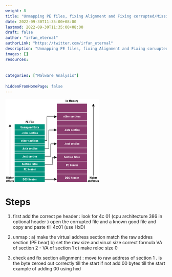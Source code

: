 ```yaml
---
weight: 8
title: "Unmapping PE files, fixing Alignment and Fixing corrupted/Missing PE Header"
date: 2022-09-30T11:35:00+08:00
lastmod: 2022-09-30T11:35:00+08:00
draft: false
author: "irfan_eternal"
authorLink: "https://twitter.com/irfan_eternal"
description: "Unmapping PE files, fixing Alignment and Fixing coruupted/Missing PE Header"
images: []
resources:


categories: ["Malware Analysis"]

hiddenFromHomePage: false
---
```

![image pe](pe.png)
# Steps

1) first add the correct pe header : look for 4c 01 (cpu architecture 386 in optional header ) open the corrupted file and a known good file and copy and paste till 4c01 (use HxD)
2) unmap :  a) make the virtual address section match the raw addres section (PE bear)
            b) set the raw size and virual size correct formula VA of section 2 - VA of section 1
            c) make reloc size 0

3) check and fix section allignment : move to raw address of  section  1 . is the byte zeroed out correctly till the start if not add 00 bytes till the start example  of adding 00 using hxd


 
